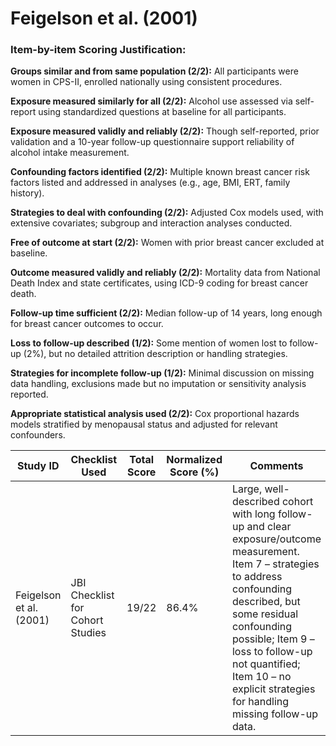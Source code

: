 # Feigelson et al. (2001)

### Item-by-item Scoring Justification:

**Groups similar and from same population (2/2):** All participants were women in CPS-II, enrolled nationally using consistent procedures.

**Exposure measured similarly for all (2/2):** Alcohol use assessed via self-report using standardized questions at baseline for all participants.

**Exposure measured validly and reliably (2/2):** Though self-reported, prior validation and a 10-year follow-up questionnaire support reliability of alcohol intake measurement.

**Confounding factors identified (2/2):** Multiple known breast cancer risk factors listed and addressed in analyses (e.g., age, BMI, ERT, family history).

**Strategies to deal with confounding (2/2):** Adjusted Cox models used, with extensive covariates; subgroup and interaction analyses conducted.

**Free of outcome at start (2/2):** Women with prior breast cancer excluded at baseline.

**Outcome measured validly and reliably (2/2):** Mortality data from National Death Index and state certificates, using ICD-9 coding for breast cancer death.

**Follow-up time sufficient (2/2):** Median follow-up of 14 years, long enough for breast cancer outcomes to occur.

**Loss to follow-up described (1/2):** Some mention of women lost to follow-up (2%), but no detailed attrition description or handling strategies.

**Strategies for incomplete follow-up (1/2):** Minimal discussion on missing data handling, exclusions made but no imputation or sensitivity analysis reported.

**Appropriate statistical analysis used (2/2):** Cox proportional hazards models stratified by menopausal status and adjusted for relevant confounders.

| Study ID | Checklist Used | Total Score | Normalized Score (%) | Comments |
| --- | --- | --- | --- | --- |
| Feigelson et al. (2001) | JBI Checklist for Cohort Studies | 19/22 | 86.4% | Large, well-described cohort with long follow-up and clear exposure/outcome measurement. Item 7 – strategies to address confounding described, but some residual confounding possible; Item 9 – loss to follow-up not quantified; Item 10 – no explicit strategies for handling missing follow-up data. |

